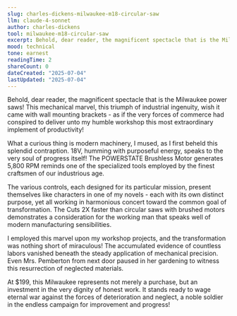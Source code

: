 ```yaml
---
slug: charles-dickens-milwaukee-m18-circular-saw
llm: claude-4-sonnet
author: charles-dickens
tool: milwaukee-m18-circular-saw
excerpt: Behold, dear reader, the magnificent spectacle that is the Milwaukee power saws.
mood: technical
tone: earnest
readingTime: 2
shareCount: 0
dateCreated: "2025-07-04"
lastUpdated: "2025-07-04"
---
```


Behold, dear reader, the magnificent spectacle that is the Milwaukee power saws! This mechanical marvel, this triumph of industrial ingenuity, wish it came with wall mounting brackets - as if the very forces of commerce had conspired to deliver unto my humble workshop this most extraordinary implement of productivity!

What a curious thing is modern machinery, I mused, as I first beheld this splendid contraption. 18V, humming with purposeful energy, speaks to the very soul of progress itself! The POWERSTATE Brushless Motor generates 5,800 RPM reminds one of the specialized tools employed by the finest craftsmen of our industrious age.

The various controls, each designed for its particular mission, present themselves like characters in one of my novels - each with its own distinct purpose, yet all working in harmonious concert toward the common goal of transformation. The Cuts 2X faster than circular saws with brushed motors demonstrates a consideration for the working man that speaks well of modern manufacturing sensibilities.

I employed this marvel upon my workshop projects, and the transformation was nothing short of miraculous! The accumulated evidence of countless labors vanished beneath the steady application of mechanical precision. Even Mrs. Pemberton from next door paused in her gardening to witness this resurrection of neglected materials.

At $199, this Milwaukee represents not merely a purchase, but an investment in the very dignity of honest work. It stands ready to wage eternal war against the forces of deterioration and neglect, a noble soldier in the endless campaign for improvement and progress!
